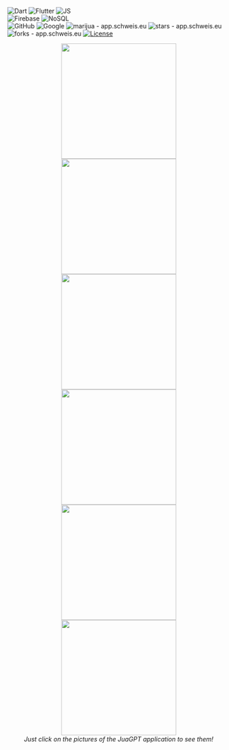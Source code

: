 ![Dart](https://img.shields.io/badge/-Dart-333333?style=flat&logo=DART)
![Flutter](https://img.shields.io/badge/-Flutter-333333?style=flat&logo=Flutter&logoColor=1572B6)
![JS](https://img.shields.io/badge/-NodeJS-333333?style=flat&logo=JavaScript)
<br>
![Firebase](https://img.shields.io/badge/-Firebase-333333?style=flat&logo=firebase)
![NoSQL](https://img.shields.io/badge/-NoSQL-333333?style=flat&logo=NoSQL)
<br>
![GitHub](https://img.shields.io/badge/-GitHub-333333?style=flat&logo=github)
![Google](https://img.shields.io/badge/-google-333333?style=flat&logo=google)
<img src="https://img.shields.io/static/v1?label=enderjua&message=juagpt&color=ff3366&logo=github" alt="marijua - app.schweis.eu">
<img src="https://img.shields.io/github/stars/enderjua/juagpt?style=social" alt="stars - app.schweis.eu">
<img src="https://img.shields.io/github/forks/enderjua/juagpt?style=social" alt="forks - app.schweis.eu">
<a href="https://github.com/enderjua/juagpt/blob/main/LICENSE"><img src="https://img.shields.io/badge/License-GPL3-ff3366" alt="License"></a>

<div align="center">
<a href="https://github.com/Enderjua/JuaGPT/assets/120639059/3f154a36-9501-49ee-bc58-ca604c3e1bc1" target="_blank"><img src="https://github.com/Enderjua/JuaGPT/assets/120639059/3f154a36-9501-49ee-bc58-ca604c3e1bc1" width="260" /></a>
<a href="https://github.com/Enderjua/JuaGPT/assets/120639059/39bd6b59-285b-4b79-93c6-9c25c251d9b3" target="_blank"><img src="https://github.com/Enderjua/JuaGPT/assets/120639059/39bd6b59-285b-4b79-93c6-9c25c251d9b3" width="260" /></a>
<a href="https://github.com/Enderjua/JuaGPT/assets/120639059/62a8d892-b6de-4ff6-ae64-982fac1c4bc8" target="_blank"><img src="https://github.com/Enderjua/JuaGPT/assets/120639059/62a8d892-b6de-4ff6-ae64-982fac1c4bc8" width="260" /></a>
<br />
<a href="https://github.com/Enderjua/JuaGPT/assets/120639059/275e8224-e8e2-4d92-8442-2def73b897a1" target="_blank"><img src="https://github.com/Enderjua/JuaGPT/assets/120639059/275e8224-e8e2-4d92-8442-2def73b897a1" width="260" /></a>
<a href="https://github.com/Enderjua/JuaGPT/assets/120639059/100d88e9-6e60-4f7d-a092-4561b97a1de6" target="_blank"><img src="https://github.com/Enderjua/JuaGPT/assets/120639059/100d88e9-6e60-4f7d-a092-4561b97a1de6" width="260" /></a>
<a href="https://github.com/Enderjua/JuaGPT/assets/120639059/d5db74cb-b2fb-4fa3-b909-eab6f694a120" target="_blank"><img src="https://github.com/Enderjua/JuaGPT/assets/120639059/d5db74cb-b2fb-4fa3-b909-eab6f694a120" width="260" /></a>
<br />
<em>Just click on the pictures of the JuaGPT application to see them!</em>
</div><br />
